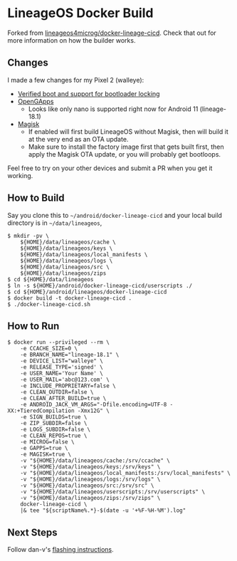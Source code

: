 # LineageOS Docker Build

Forked from [lineageos4microg/docker-lineage-cicd][docker-lineage-cicd]. Check that out for more information on how the builder works.

## Changes
<!-- Applied as user scripts in `USERSCRIPTS_DIR`: -->

I made a few changes for my Pixel 2 (walleye):

 * [Verified boot and support for bootloader locking][rattlesnakeos-stack]
 * [OpenGApps][vendor_opengapps]
    * Looks like only nano is supported right now for Android 11 (lineage-18.1)
 * [Magisk][magisk]
    * If enabled will first build LineageOS without Magisk, then will build it at the very end as an OTA update.
    * Make sure to install the factory image first that gets built first, then apply the Magisk OTA update, or you will probably get bootloops.

Feel free to try on your other devices and submit a PR when you get it working.

## How to Build

Say you clone this to `~/android/docker-lineage-cicd` and your local build directory is in `~/data/lineageos`,

```
$ mkdir -pv \
	${HOME}/data/lineageos/cache \
    ${HOME}/data/lineageos/keys \
    ${HOME}/data/lineageos/local_manifests \
    ${HOME}/data/lineageos/logs \
    ${HOME}/data/lineageos/src \
    ${HOME}/data/lineageos/zips
$ cd ${HOME}/data/lineageos
$ ln -s ${HOME}/android/docker-lineage-cicd/userscripts ./
$ cd ${HOME}/android/lineageos/docker-lineage-cicd
$ docker build -t docker-lineage-cicd .
$ ./docker-lineage-cicd.sh
```

## How to Run

```
$ docker run --privileged --rm \
    -e CCACHE_SIZE=0 \
    -e BRANCH_NAME="lineage-18.1" \
    -e DEVICE_LIST="walleye" \
    -e RELEASE_TYPE='signed' \
    -e USER_NAME='Your Name' \
    -e USER_MAIL='abc@123.com' \
    -e INCLUDE_PROPRIETARY=false \
    -e CLEAN_OUTDIR=false \
    -e CLEAN_AFTER_BUILD=true \
    -e ANDROID_JACK_VM_ARGS="-Dfile.encoding=UTF-8 -XX:+TieredCompilation -Xmx12G" \
    -e SIGN_BUILDS=true \
    -e ZIP_SUBDIR=false \
    -e LOGS_SUBDIR=false \
    -e CLEAN_REPOS=true \
    -e MICROG=false \
    -e GAPPS=true \
    -e MAGISK=true \
    -v "${HOME}/data/lineageos/cache:/srv/ccache" \
    -v "${HOME}/data/lineageos/keys:/srv/keys" \
    -v "${HOME}/data/lineageos/local_manifests:/srv/local_manifests" \
    -v "${HOME}/data/lineageos/logs:/srv/logs" \
    -v "${HOME}/data/lineageos/src:/srv/src" \
    -v "${HOME}/data/lineageos/userscripts:/srv/userscripts" \
    -v "${HOME}/data/lineageos/zips:/srv/zips" \
    docker-lineage-cicd \
    |& tee "${scriptName%.*}-$(date -u '+%F-%H-%M').log"
```

## Next Steps

Follow dan-v's [flashing instructions][ros-flashing].

[docker-lineage-cicd]: https://github.com/lineageos4microg/docker-lineage-cicd
[magisk]: https://github.com/topjohnwu/Magisk 
[ros-flashing]: https://github.com/dan-v/rattlesnakeos-stack/blob/11.0/FLASHING.md
[rattlesnakeos-stack]: https://github.com/dan-v/rattlesnakeos-stack
[ros-flashing]: https://github.com/dan-v/rattlesnakeos-stack/blob/11.0/FLASHING.md
[vendor_opengapps]: https://github.com/opengapps/aosp_build
[vendor_mindthegapps]: https://gitlab.com/MindTheGapps/vendor_gapps
